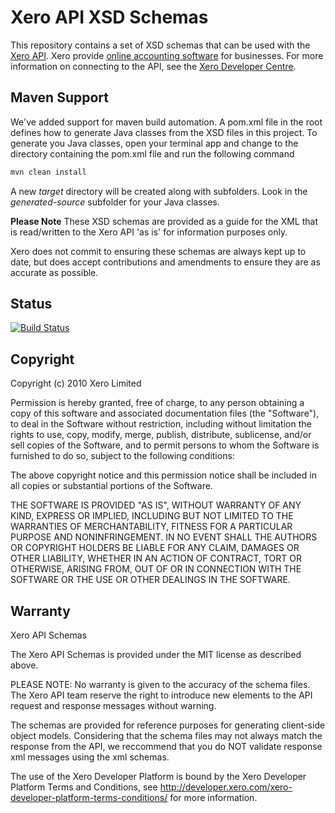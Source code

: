 Xero API XSD Schemas
====================

This repository contains a set of XSD schemas that can be used with the [Xero API](http://api.xero.com). Xero provide [online accounting software](http://www.xero.com/) for businesses. For more information on connecting to the API, see the [Xero Developer Centre](http://developer.xero.com/).

Maven Support
---------
We've added support for maven build automation.  A pom.xml file in the root defines how to generate Java classes from the XSD files in this project.  To generate you Java classes, open your terminal app and change to the directory containing the pom.xml file and run the following command

```bash
mvn clean install 
```

A new *target* directory will be created along with subfolders.  Look in the *generated-source* subfolder for your Java classes.


**Please Note**
These XSD schemas are provided as a guide for the XML that is read/written to the Xero API 'as is' for information purposes only.

Xero does not commit to ensuring these schemas are always kept up to date, but does accept contributions and amendments to ensure they are as accurate as possible.

Status
---------
[![Build Status](https://travis-ci.org/XeroAPI/XeroAPI-Schemas.svg)](https://travis-ci.org/XeroAPI/XeroAPI-Schemas)


Copyright
---------

 Copyright (c) 2010 Xero Limited

 Permission is hereby granted, free of charge, to any person
 obtaining a copy of this software and associated documentation
 files (the "Software"), to deal in the Software without
 restriction, including without limitation the rights to use,
 copy, modify, merge, publish, distribute, sublicense, and/or sell
 copies of the Software, and to permit persons to whom the
 Software is furnished to do so, subject to the following
 conditions:

 The above copyright notice and this permission notice shall be
 included in all copies or substantial portions of the Software.

 THE SOFTWARE IS PROVIDED "AS IS", WITHOUT WARRANTY OF ANY KIND,
 EXPRESS OR IMPLIED, INCLUDING BUT NOT LIMITED TO THE WARRANTIES
 OF MERCHANTABILITY, FITNESS FOR A PARTICULAR PURPOSE AND
 NONINFRINGEMENT. IN NO EVENT SHALL THE AUTHORS OR COPYRIGHT
 HOLDERS BE LIABLE FOR ANY CLAIM, DAMAGES OR OTHER LIABILITY,
 WHETHER IN AN ACTION OF CONTRACT, TORT OR OTHERWISE, ARISING
 FROM, OUT OF OR IN CONNECTION WITH THE SOFTWARE OR THE USE OR
 OTHER DEALINGS IN THE SOFTWARE.


Warranty
--------

 Xero API Schemas

 The Xero API Schemas is provided under the MIT license as described
 above.

 PLEASE NOTE: No warranty is given to the accuracy of the schema
 files. The Xero API team reserve the right to introduce new elements
 to the API request and response messages without warning.

 The schemas are provided for reference purposes for generating
 client-side object models. Considering that the schema files may
 not always match the response from the API, we reccommend that you
 do NOT validate response xml messages using the xml schemas.

 The use of the Xero Developer Platform is bound by the Xero Developer Platform Terms and Conditions,
 see http://developer.xero.com/xero-developer-platform-terms-conditions/ for more information.
